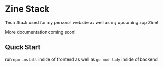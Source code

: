 # Zine Stack

Tech Stack used for my personal website as well as my upcoming app Zine!

More documentation coming soon!

## Quick Start

run `npm install` inside of frontend as well as `go mod tidy` inside of backend
